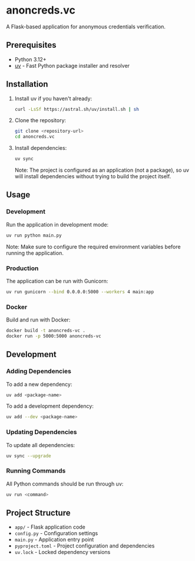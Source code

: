 # anoncreds.vc

A Flask-based application for anonymous credentials verification.

## Prerequisites

- Python 3.12+
- [uv](https://docs.astral.sh/uv/) - Fast Python package installer and resolver

## Installation

1. Install uv if you haven't already:
   ```bash
   curl -LsSf https://astral.sh/uv/install.sh | sh
   ```

2. Clone the repository:
   ```bash
   git clone <repository-url>
   cd anoncreds.vc
   ```

3. Install dependencies:
   ```bash
   uv sync
   ```
   
   Note: The project is configured as an application (not a package), so uv will install dependencies without trying to build the project itself.

## Usage

### Development

Run the application in development mode:
```bash
uv run python main.py
```

Note: Make sure to configure the required environment variables before running the application.

### Production

The application can be run with Gunicorn:
```bash
uv run gunicorn --bind 0.0.0.0:5000 --workers 4 main:app
```

### Docker

Build and run with Docker:
```bash
docker build -t anoncreds-vc .
docker run -p 5000:5000 anoncreds-vc
```

## Development

### Adding Dependencies

To add a new dependency:
```bash
uv add <package-name>
```

To add a development dependency:
```bash
uv add --dev <package-name>
```

### Updating Dependencies

To update all dependencies:
```bash
uv sync --upgrade
```

### Running Commands

All Python commands should be run through uv:
```bash
uv run <command>
```

## Project Structure

- `app/` - Flask application code
- `config.py` - Configuration settings
- `main.py` - Application entry point
- `pyproject.toml` - Project configuration and dependencies
- `uv.lock` - Locked dependency versions